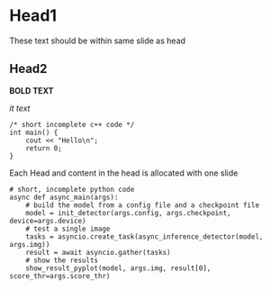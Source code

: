 # Head1

These text should be within same slide as head




## Head2

**BOLD TEXT**

*it text*

```
/* short incomplete c++ code */
int main() {
	cout << "Hello\n";
	return 0;
} 
```

Each Head and content in the head is allocated with one slide

```
# short, incomplete python code
async def async_main(args):
    # build the model from a config file and a checkpoint file
    model = init_detector(args.config, args.checkpoint, device=args.device)
    # test a single image
    tasks = asyncio.create_task(async_inference_detector(model, args.img))
    result = await asyncio.gather(tasks)
    # show the results
    show_result_pyplot(model, args.img, result[0], score_thr=args.score_thr)
```

